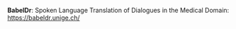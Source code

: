 **BabelDr**: Spoken Language Translation of Dialogues in the Medical Domain:
https://babeldr.unige.ch/

